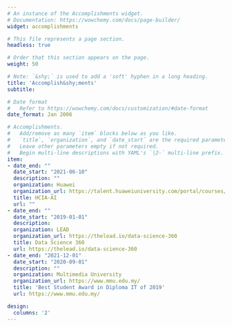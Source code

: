 ```yaml
---
# An instance of the Accomplishments widget.
# Documentation: https://wowchemy.com/docs/page-builder/
widget: accomplishments

# This file represents a page section.
headless: true

# Order that this section appears on the page.
weight: 50

# Note: `&shy;` is used to add a 'soft' hyphen in a long heading.
title: 'Accomplish&shy;ments'
subtitle:

# Date format
#   Refer to https://wowchemy.com/docs/customization/#date-format
date_format: Jan 2006

# Accomplishments.
#   Add/remove as many `item` blocks below as you like.
#   `title`, `organization`, and `date_start` are the required parameters.
#   Leave other parameters empty if not required.
#   Begin multi-line descriptions with YAML's `|2-` multi-line prefix.
item:
- date_end: ""
  date_start: "2021-06-10"
  description: ""
  organization: Huawei
  organization_url: https://talent.huaweiuniversity.com/portal/courses/HuaweiX+EBG2020CCHW1100087/about
  title: HCIA-AI
  url: ""
- date_end: ""
  date_start: "2019-01-01"
  description: 
  organization: LEAD
  organization_url: https://thelead.io/data-science-360
  title: Data Science 360
  url: https://thelead.io/data-science-360
- date_end: "2021-12-01"
  date_start: "2020-09-01"
  description: ""
  organization: Multimedia University
  organization_url: https://www.mmu.edu.my/
  title: 'Best Student Award in Diploma IT of 2019'
  url: https://www.mmu.edu.my/

design:
  columns: '2' 
---
```

